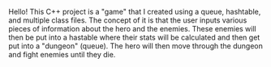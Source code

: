 Hello! This C++ project is a "game" that I created using a queue, hashtable, and multiple class files. The concept of it is that the user inputs various pieces of information about the hero and the enemies. These enemies will then be put into a hastable where their stats will be calculated and then get put into a "dungeon" (queue). The hero will then move through the dungeon and fight enemies until they die.
